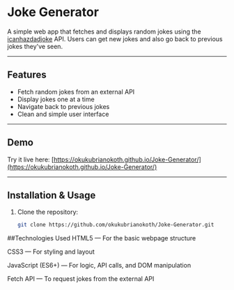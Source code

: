 # Joke Generator

A simple web app that fetches and displays random jokes using the [icanhazdadjoke](https://icanhazdadjoke.com/api) API. Users can get new jokes and also go back to previous jokes they've seen.

---

## Features

- Fetch random jokes from an external API
- Display jokes one at a time
- Navigate back to previous jokes
- Clean and simple user interface

---

## Demo

Try it live here: [https://okukubrianokoth.github.io/Joke-Generator/](https://okukubrianokoth.github.io/Joke-Generator/)

---

## Installation & Usage

1. Clone the repository:

   ```bash
   git clone https://github.com/okukubrianokoth/Joke-Generator.git
##Technologies Used
HTML5 — For the basic webpage structure

CSS3 — For styling and layout

JavaScript (ES6+) — For logic, API calls, and DOM manipulation

Fetch API — To request jokes from the external API


